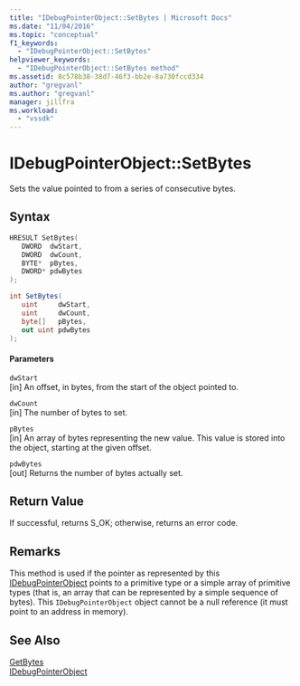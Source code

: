 ```yaml
---
title: "IDebugPointerObject::SetBytes | Microsoft Docs"
ms.date: "11/04/2016"
ms.topic: "conceptual"
f1_keywords: 
  - "IDebugPointerObject::SetBytes"
helpviewer_keywords: 
  - "IDebugPointerObject::SetBytes method"
ms.assetid: 8c578b38-38d7-46f3-bb2e-8a730fccd334
author: "gregvanl"
ms.author: "gregvanl"
manager: jillfra
ms.workload: 
  - "vssdk"
---
```

# IDebugPointerObject::SetBytes
Sets the value pointed to from a series of consecutive bytes.  
  
## Syntax  
  
```cpp  
HRESULT SetBytes(   
   DWORD  dwStart,  
   DWORD  dwCount,  
   BYTE*  pBytes,  
   DWORD* pdwBytes  
);  
```  
  
```csharp  
int SetBytes(  
   uint     dwStart,   
   uint     dwCount,   
   byte[]   pBytes,   
   out uint pdwBytes  
);  
```  
  
#### Parameters  
 `dwStart`  
 [in] An offset, in bytes, from the start of the object pointed to.  
  
 `dwCount`  
 [in] The number of bytes to set.  
  
 `pBytes`  
 [in] An array of bytes representing the new value. This value is stored into the object, starting at the given offset.  
  
 `pdwBytes`  
 [out] Returns the number of bytes actually set.  
  
## Return Value  
 If successful, returns S_OK; otherwise, returns an error code.  
  
## Remarks  
 This method is used if the pointer as represented by this [IDebugPointerObject](../../../extensibility/debugger/reference/idebugpointerobject.md) points to a primitive type or a simple array of primitive types (that is, an array that can be represented by a simple sequence of bytes). This `IDebugPointerObject` object cannot be a null reference (it must point to an address in memory).  
  
## See Also  
 [GetBytes](../../../extensibility/debugger/reference/idebugpointerobject-getbytes.md)   
 [IDebugPointerObject](../../../extensibility/debugger/reference/idebugpointerobject.md)